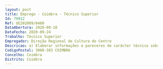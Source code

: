 ```yaml
--- 
layout: post
title: Emprego - Coimbra - Técnico Superior
Id: 79912
Ref: OE202009/0480
DataAbertura: 2020-09-10
DataFecho: 2020-09-24
Trabalho: Técnico Superior
Empregador: Direção Regional de Cultura do Centro
Descricao: a) Elaborar informações e pareceres de carácter técnico sobre processos e propostas de intervenção em imóveis, com particular incidência na reabilitação urbana b) Conceber projetos de estrutura e fundações, escavação e contenção periférica, redes interiores de água e esgotos c) Executar cálculos, assegurando a resistência e a estabilidade da obra considerada, e tendo em atenção fatores como  a natureza dos materiais de construção a utilizar, pressões de água, resistência aos ventos, a sismos e mudanças de temperatura d) Preparar, organizar e superintender os trabalhos de manutenção e reparação de construções existentes e) Fiscalizar e dirigir tecnicamente obras f) Realizar vistorias técnicas g) Colaborar e participar em equipas multidisciplinares para elaboração de projetos para obras de complexa ou elevada importância técnica ou económica, com particular incidência na área da reabilitação de edifícios h) Conceber e realizar planos de obras, estabelecendo estimativas de custo e orçamentos, planos de trabalho e especificações, indicando o tipo de materiais, máquinas e outros equipamentos necessários i) Preparar os elementos necessários para lançamento de empreitadas, nomeadamente, elaborar o programa de concurso e caderno de encargos.j) Preparar e organizar processos de candidatura aos avisos de financiamentos comunitários ou outros, no âmbito da reabilitação de edifícios, incluindo património classificado.
CodigoPostal: 3000-303 COIMBRA
Concelho: Coimbra
Distrito: Coimbra
--- 
```

